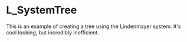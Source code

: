 # L_SystemTree
This is an example of creating a tree using the Lindenmayer system. It's cool looking, but incredibly inefficient.
